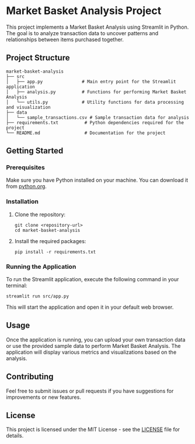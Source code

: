 # Market Basket Analysis Project

This project implements a Market Basket Analysis using Streamlit in Python. The goal is to analyze transaction data to uncover patterns and relationships between items purchased together.

## Project Structure

```
market-basket-analysis
├── src
│   ├── app.py               # Main entry point for the Streamlit application
│   ├── analysis.py          # Functions for performing Market Basket Analysis
│   └── utils.py             # Utility functions for data processing and visualization
├── data
│   └── sample_transactions.csv # Sample transaction data for analysis
├── requirements.txt          # Python dependencies required for the project
└── README.md                 # Documentation for the project
```

## Getting Started

### Prerequisites

Make sure you have Python installed on your machine. You can download it from [python.org](https://www.python.org/downloads/).

### Installation

1. Clone the repository:
   ```
   git clone <repository-url>
   cd market-basket-analysis
   ```

2. Install the required packages:
   ```
   pip install -r requirements.txt
   ```

### Running the Application

To run the Streamlit application, execute the following command in your terminal:

```
streamlit run src/app.py
```

This will start the application and open it in your default web browser.

## Usage

Once the application is running, you can upload your own transaction data or use the provided sample data to perform Market Basket Analysis. The application will display various metrics and visualizations based on the analysis.

## Contributing

Feel free to submit issues or pull requests if you have suggestions for improvements or new features.

## License

This project is licensed under the MIT License - see the [LICENSE](LICENSE) file for details.